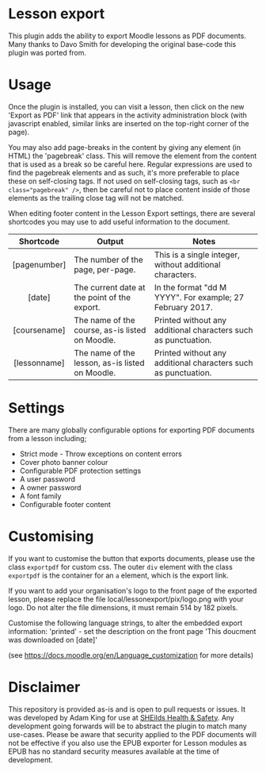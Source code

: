 Lesson export
===========

This plugin adds the ability to export Moodle lessons as PDF documents.
Many thanks to Davo Smith for developing the original base-code this plugin was ported from.

Usage
=====

Once the plugin is installed, you can visit a lesson, then click on the new 'Export as PDF' link that appears
in the activity administration block (with javascript enabled, similar links are inserted on the top-right corner of the page).

You may also add page-breaks in the content by giving any element (in HTML) the 'pagebreak' class. This will remove the element from the content that is used as a break so be careful here. Regular expressions are used to find the pagebreak elements and as such, it's more preferable to place these on self-closing tags. If not used on self-closing tags, such as `<br class="pagebreak" />`, then be careful not to place content inside of those elements as the trailing close tag will not be matched.

When editing footer content in the Lesson Export settings, there are several shortcodes you may use to add useful information to the
document.

|   Shortcode  	| Output                                          	| Notes                                                          	|
|:------------:	|-------------------------------------------------	|----------------------------------------------------------------	|
| [pagenumber] 	| The number of the page, per-page.               	| This is a single integer, without additional characters.       	|
|    [date]    	| The current date at the point of the export.    	| In the format "dd M YYYY". For example; 27 February 2017.      	|
| [coursename] 	| The name of the course, as-is listed on Moodle. 	| Printed without any additional characters such as punctuation. 	|
| [lessonname] 	| The name of the lesson, as-is listed on Moodle. 	| Printed without any additional characters such as punctuation. 	|

Settings
========

There are many globally configurable options for exporting PDF documents from a lesson including;

- Strict mode - Throw exceptions on content errors
- Cover photo banner colour
- Configurable PDF protection settings
- A user password
- A owner password
- A font family
- Configurable footer content

Customising
===========

If you want to customise the button that exports documents, please use the class `exportpdf` for custom css. The outer `div` element with
the class `exportpdf` is the container for an `a` element, which is the export link.

If you want to add your organisation's logo to the front page of the exported lesson, please replace the file
local/lessonexport/pix/logo.png with your logo. Do not alter the file dimensions, it must remain 514 by 182 pixels.

Customise the following language strings, to alter the embedded export information:
'printed' - set the description on the front page 'This doucment was downloaded on [date]'

(see https://docs.moodle.org/en/Language_customization for more details)

Disclaimer
=======

This repository is provided as-is and is open to pull requests or issues.
It was developed by Adam King for use at [SHEilds Health & Safety](http://sheilds.org/). Any development going forwards will be to abstract
the plugin to match many use-cases. Please be aware that security applied to the PDF documents will not be effective if you also use the
EPUB exporter for Lesson modules as EPUB has no standard security measures available at the time of development.